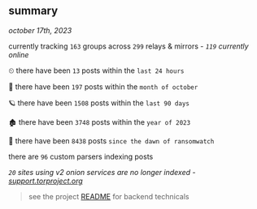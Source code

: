 
## summary
_october 17th, 2023_

currently tracking `163` groups across `299` relays & mirrors - _`119` currently online_

⏲ there have been `13` posts within the `last 24 hours`

🦈 there have been `197` posts within the `month of october`

🪐 there have been `1508` posts within the `last 90 days`

🏚 there have been `3748` posts within the `year of 2023`

🦕 there have been `8438` posts `since the dawn of ransomwatch`

there are `96` custom parsers indexing posts

_`20` sites using v2 onion services are no longer indexed - [support.torproject.org](https://support.torproject.org/onionservices/v2-deprecation/)_

> see the project [README](https://github.com/joshhighet/ransomwatch#ransomwatch--) for backend technicals

